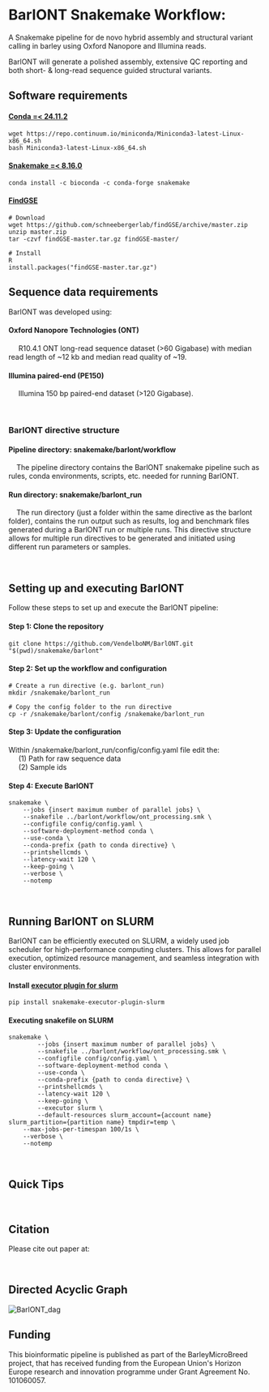 # BarlONT Snakemake Workflow:

A Snakemake pipeline for de novo hybrid assembly and structural variant calling in barley using Oxford Nanopore and Illumina reads.

BarlONT will generate a polished assembly, extensive QC reporting and both short- & long-read sequence guided structural variants. 

## Software requirements

#### [Conda =< 24.11.2](https://docs.conda.io/en/latest/)
```
wget https://repo.continuum.io/miniconda/Miniconda3-latest-Linux-x86_64.sh
bash Miniconda3-latest-Linux-x86_64.sh
```

#### [Snakemake =< 8.16.0](https://snakemake.readthedocs.io/en/stable/)
```
conda install -c bioconda -c conda-forge snakemake
```

#### [FindGSE](https://github.com/schneebergerlab/findGSE)
```
# Download
wget https://github.com/schneebergerlab/findGSE/archive/master.zip
unzip master.zip
tar -czvf findGSE-master.tar.gz findGSE-master/

# Install
R
install.packages("findGSE-master.tar.gz")
```

## Sequence data requirements

BarlONT was developed using:

#### Oxford Nanopore Technologies (ONT)

&nbsp;&nbsp;&nbsp;&nbsp; R10.4.1 ONT long-read sequence dataset (>60 Gigabase) with median read length of ~12 kb and median read quality of ~19.

#### Illumina paired-end (PE150)

&nbsp;&nbsp;&nbsp;&nbsp; Illumina 150 bp paired-end dataset (>120 Gigabase).
<p>&nbsp;</p>

### BarlONT directive structure

#### Pipeline directory: snakemake/barlont/workflow
&nbsp;&nbsp;&nbsp;&nbsp;The pipeline directory contains the BarlONT snakemake pipeline such as rules, conda environments, scripts, etc. needed for running BarlONT. 

#### Run directory: snakemake/barlont_run
&nbsp;&nbsp;&nbsp;&nbsp;The run directory (just a folder within the same directive as the barlont folder), contains the run output such as results, log and benchmark files generated during a BarlONT run or multiple runs. This directive structure allows for multiple run directives to be generated and initiated using different run parameters or samples. 

<p>&nbsp;</p>

## Setting up and executing BarlONT
Follow these steps to set up and execute the BarlONT pipeline:

#### Step 1: Clone the repository
```
git clone https://github.com/VendelboNM/BarlONT.git "$(pwd)/snakemake/barlont"
```

#### Step 2: Set up the workflow and configuration

```
# Create a run directive (e.g. barlont_run)
mkdir /snakemake/barlont_run

# Copy the config folder to the run directive
cp -r /snakemake/barlont/config /snakemake/barlont_run
```

#### Step 3: Update the configuration
Within /snakemake/barlont_run/config/config.yaml file edit the:   
&nbsp;&nbsp;&nbsp;&nbsp; (1) Path for raw sequence data   
&nbsp;&nbsp;&nbsp;&nbsp; (2) Sample ids

#### Step 4: Execute BarlONT
```
snakemake \
    --jobs {insert maximum number of parallel jobs} \
    --snakefile ../barlont/workflow/ont_processing.smk \
    --configfile config/config.yaml \
    --software-deployment-method conda \
    --use-conda \
    --conda-prefix {path to conda directive} \
    --printshellcmds \
    --latency-wait 120 \
    --keep-going \
    --verbose \
    --notemp
```
<p>&nbsp;</p>

## Running BarlONT on SLURM

BarlONT can be efficiently executed on SLURM, a widely used job scheduler for high-performance computing clusters. This allows for parallel execution, optimized resource management, and seamless integration with cluster environments.

#### Install [executor plugin for slurm](https://snakemake.github.io/snakemake-plugin-catalog/plugins/executor/slurm.html)
```
pip install snakemake-executor-plugin-slurm
```
#### Executing snakefile on SLURM
```
snakemake \
        --jobs {insert maximum number of parallel jobs} \
        --snakefile ../barlont/workflow/ont_processing.smk \
        --configfile config/config.yaml \
        --software-deployment-method conda \
        --use-conda \
        --conda-prefix {path to conda directive} \
        --printshellcmds \
        --latency-wait 120 \
        --keep-going \
        --executor slurm \
        --default-resources slurm_account={account name} slurm_partition={partition name} tmpdir=temp \
	--max-jobs-per-timespan 100/1s \
	--verbose \
	--notemp
```

<p>&nbsp;</p>

## Quick Tips



<p>&nbsp;</p>

## Citation

Please cite out paper at: 

<p>&nbsp;</p>

## Directed Acyclic Graph

![BarlONT_dag](https://github.com/user-attachments/assets/533d3be3-de67-4e06-9c1b-2441e1822dfe)


## Funding

This bioinformatic pipeline is published as part of the BarleyMicroBreed project, that has received funding from the European Union's Horizon Europe research and innovation programme under Grant Agreement No. 101060057.
